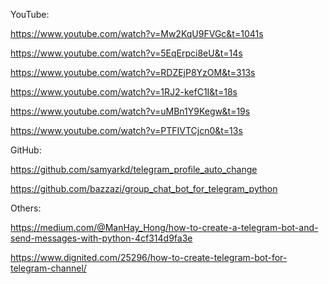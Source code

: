 
YouTube:

https://www.youtube.com/watch?v=Mw2KqU9FVGc&t=1041s

https://www.youtube.com/watch?v=5EqErpci8eU&t=14s

https://www.youtube.com/watch?v=RDZEjP8YzOM&t=313s

https://www.youtube.com/watch?v=1RJ2-kefC1I&t=18s

https://www.youtube.com/watch?v=uMBn1Y9Kegw&t=19s

https://www.youtube.com/watch?v=PTFIVTCjcn0&t=13s

GitHub:

https://github.com/samyarkd/telegram_profile_auto_change

https://github.com/bazzazi/group_chat_bot_for_telegram_python

Others:

https://medium.com/@ManHay_Hong/how-to-create-a-telegram-bot-and-send-messages-with-python-4cf314d9fa3e

https://www.dignited.com/25296/how-to-create-telegram-bot-for-telegram-channel/
